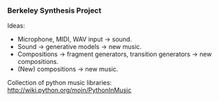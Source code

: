 ### Berkeley Synthesis Project

Ideas:
-	Microphone, MIDI, WAV input -> sound.
-	Sound -> generative models -> new music.
-	Compositions -> fragment generators, transition generators -> new compositions.
-	(New) compositions -> new music.

Collection of python music libraries:
http://wiki.python.org/moin/PythonInMusic

